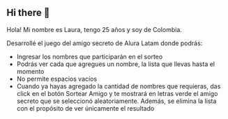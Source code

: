 ## Hi there 👋

<!--
**lauraorregoj/lauraorregoj** is a ✨ _special_ ✨ repository because its `README.md` (this file) appears on your GitHub profile.

Here are some ideas to get you started:

- 🔭 I’m currently working on ...
- 🌱 I’m currently learning ...
- 👯 I’m looking to collaborate on ...
- 🤔 I’m looking for help with ...
- 💬 Ask me about ...
- 📫 How to reach me: ...
- 😄 Pronouns: ...
- ⚡ Fun fact: ...
-->
Hola! Mi nombre es Laura, tengo 25 años y soy de Colombia.

Desarrollé el juego del amigo secreto de Alura Latam donde podrás:

* Ingresar los nombres que participarán en el sorteo
* Podrás ver cada que agregues un nombre, la lista que llevas hasta el momento
* No permite espacios vacíos 
* Cuando ya hayas agregado la cantidad de nombres que requieras, das click en el botón Sortear Amigo y te mostrará en letras verde el amigo secreto que se seleccionó aleatoriamente. Además, se elimina la lista con el propósito de ver únicamente el resultado
